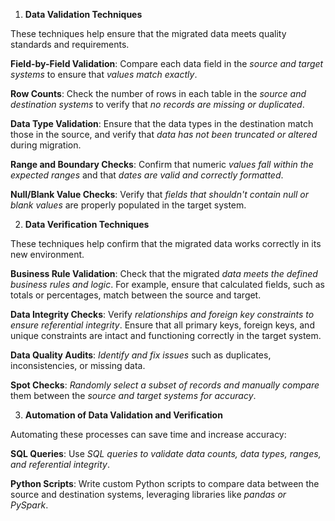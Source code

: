 1. **Data Validation Techniques**

These techniques help ensure that the migrated data meets quality standards and requirements.

**Field-by-Field Validation**: Compare each data field in the *source and target systems* to ensure that *values match exactly*.

**Row Counts**: Check the number of rows in each table in the *source and destination systems* to verify that *no records are missing or duplicated*.

**Data Type Validation**: Ensure that the data types in the destination match those in the source, and verify that *data has not been truncated or altered* during migration.

**Range and Boundary Checks**: Confirm that numeric *values fall within the expected ranges* and that *dates are valid and correctly formatted*.

**Null/Blank Value Checks**: Verify that *fields that shouldn't contain null or blank values* are properly populated in the target system.


2. **Data Verification Techniques**

These techniques help confirm that the migrated data works correctly in its new environment.

**Business Rule Validation**: Check that the migrated *data meets the defined business rules and logic*. For example, ensure that calculated fields, such as totals or percentages, match between the source and target.

**Data Integrity Checks**: Verify *relationships and foreign key constraints to ensure referential integrity*. Ensure that all primary keys, foreign keys, and unique constraints are intact and functioning correctly in the target system.

**Data Quality Audits**: *Identify and fix issues* such as duplicates, inconsistencies, or missing data.

**Spot Checks**: *Randomly select a subset of records and manually compare* them between the *source and target systems for accuracy*.


3. **Automation of Data Validation and Verification**

Automating these processes can save time and increase accuracy:

**SQL Queries**: Use *SQL queries to validate data counts, data types, ranges, and referential integrity*.

**Python Scripts**: Write custom Python scripts to compare data between the source and destination systems, leveraging libraries like *pandas or PySpark*.